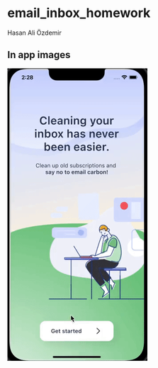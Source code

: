 # email_inbox_homework

Hasan Ali Özdemir

## In app images

![Alt Text](https://github.com/VBT-FlutterCamp/hasan_ali_ozdemir_email_inbox/blob/main/gif.gif)


